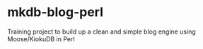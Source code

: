 mkdb-blog-perl
==============

Training project to build up a clean and simple blog engine using Moose/KiokuDB in Perl